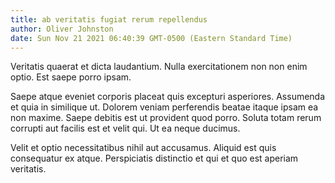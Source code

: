 ```yaml
---
title: ab veritatis fugiat rerum repellendus
author: Oliver Johnston
date: Sun Nov 21 2021 06:40:39 GMT-0500 (Eastern Standard Time)
---
```

Veritatis quaerat et dicta laudantium. Nulla exercitationem non non enim optio. Est saepe porro ipsam.

 Saepe atque eveniet corporis placeat quis excepturi asperiores. Assumenda et quia in similique ut. Dolorem veniam perferendis beatae itaque ipsam ea non maxime. Saepe debitis est ut provident quod porro. Soluta totam rerum corrupti aut facilis est et velit qui. Ut ea neque ducimus.

 Velit et optio necessitatibus nihil aut accusamus. Aliquid est quis consequatur ex atque. Perspiciatis distinctio et qui et quo est aperiam veritatis.